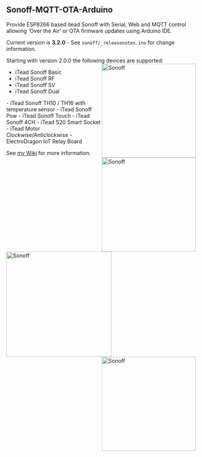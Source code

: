 ## Sonoff-MQTT-OTA-Arduino
Provide ESP8266 based itead Sonoff with Serial, Web and MQTT control allowing 'Over the Air' or OTA firmware updates using Arduino IDE.

Current version is **3.2.0** - See ```sonoff/_releasenotes.ino``` for change information.

Starting with version 2.0.0 the following devices are supported:
<img alt="Sonoff" src="https://github.com/arendst/arendst.github.io/blob/master/media/sonoffbasic.jpg" width="250" align="right" /> 
- iTead Sonoff Basic
- iTead Sonoff RF
- iTead Sonoff SV
- iTead Sonoff Dual
<img alt="Sonoff" src="https://github.com/arendst/arendst.github.io/blob/master/media/sonoff_th.jpg" width="250" align="right" /> 
- iTead Sonoff TH10 / TH16 with temperature sensor
- iTead Sonoff Pow
- iTead Sonoff Touch
- iTead Sonoff 4CH
- iTead S20 Smart Socket
- iTead Motor Clockwise/Anticlockwise
- ElectroDragon IoT Relay Board

See [my Wiki](https://github.com/arendst/Sonoff-MQTT-OTA-Arduino/wiki) for more information.

<img alt="Sonoff" src="https://github.com/arendst/arendst.github.io/blob/master/media/sonofftoucheu.jpg" height="280" align="left" /> 
<img alt="Sonoff" src="https://github.com/arendst/arendst.github.io/blob/master/media/sonoff4ch.jpg" height="250" align="right" /> 
